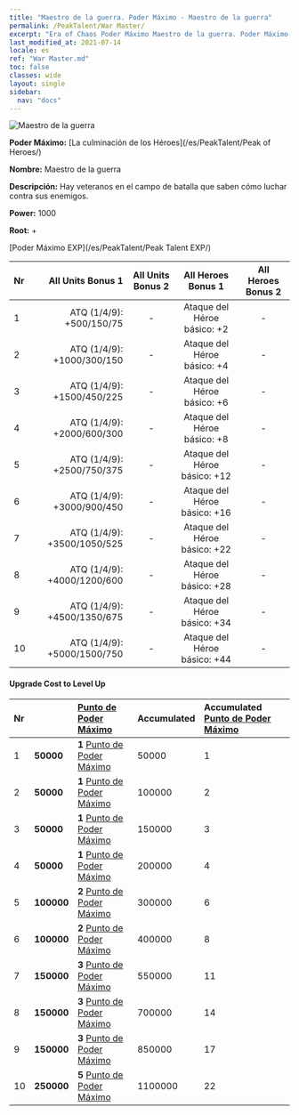 ```yaml
---
title: "Maestro de la guerra. Poder Máximo - Maestro de la guerra"
permalink: /PeakTalent/War Master/
excerpt: "Era of Chaos Poder Máximo Maestro de la guerra. Poder Máximo Maestro de la guerra. Maestro de la guerra"
last_modified_at: 2021-07-14
locale: es
ref: "War Master.md"
toc: false
classes: wide
layout: single
sidebar:
  nav: "docs"
---
```


  ![Maestro de la guerra](/images/pt/talent_1001.png)

  **Poder Máximo:** [La culminación de los Héroes](/es/PeakTalent/Peak of Heroes/)

  **Nombre:** Maestro de la guerra

  **Descripción:** Hay veteranos en el campo de batalla que saben cómo luchar contra sus enemigos.

  **Power:** 1000

  **Root:** +

  [Poder Máximo EXP](/es/PeakTalent/Peak Talent EXP/)

  | Nr | All Units Bonus 1 | All Units Bonus 2 | All Heroes Bonus 1 | All Heroes Bonus 2 |
  |:---|--------------:|:-------------:|:-------------:|:-------------:|
  | 1 | ATQ (1/4/9): +500/150/75 | - | Ataque del Héroe básico: +2 | - |
  | 2 | ATQ (1/4/9): +1000/300/150 | - | Ataque del Héroe básico: +4 | - |
  | 3 | ATQ (1/4/9): +1500/450/225 | - | Ataque del Héroe básico: +6 | - |
  | 4 | ATQ (1/4/9): +2000/600/300 | - | Ataque del Héroe básico: +8 | - |
  | 5 | ATQ (1/4/9): +2500/750/375 | - | Ataque del Héroe básico: +12 | - |
  | 6 | ATQ (1/4/9): +3000/900/450 | - | Ataque del Héroe básico: +16 | - |
  | 7 | ATQ (1/4/9): +3500/1050/525 | - | Ataque del Héroe básico: +22 | - |
  | 8 | ATQ (1/4/9): +4000/1200/600 | - | Ataque del Héroe básico: +28 | - |
  | 9 | ATQ (1/4/9): +4500/1350/675 | - | Ataque del Héroe básico: +34 | - |
  | 10 | ATQ (1/4/9): +5000/1500/750 | - | Ataque del Héroe básico: +44 | - |


#### Upgrade Cost to Level Up

  | Nr | <i class="fas fa-coins"/> | [Punto de Poder Máximo](/ItemsES/con_934/) | Accumulated <i class="fas fa-coins"/> | Accumulated [Punto de Poder Máximo](/ItemsES/con_934/) |
  |:---|:--------------|:-------------|:-------------|:-------------|
  | 1 | **50000** | **1** [Punto de Poder Máximo](/ItemsES/con_934/) | 50000 | 1 |
  | 2 | **50000** | **1** [Punto de Poder Máximo](/ItemsES/con_934/) | 100000 | 2 |
  | 3 | **50000** | **1** [Punto de Poder Máximo](/ItemsES/con_934/) | 150000 | 3 |
  | 4 | **50000** | **1** [Punto de Poder Máximo](/ItemsES/con_934/) | 200000 | 4 |
  | 5 | **100000** | **2** [Punto de Poder Máximo](/ItemsES/con_934/) | 300000 | 6 |
  | 6 | **100000** | **2** [Punto de Poder Máximo](/ItemsES/con_934/) | 400000 | 8 |
  | 7 | **150000** | **3** [Punto de Poder Máximo](/ItemsES/con_934/) | 550000 | 11 |
  | 8 | **150000** | **3** [Punto de Poder Máximo](/ItemsES/con_934/) | 700000 | 14 |
  | 9 | **150000** | **3** [Punto de Poder Máximo](/ItemsES/con_934/) | 850000 | 17 |
  | 10 | **250000** | **5** [Punto de Poder Máximo](/ItemsES/con_934/) | 1100000 | 22 |
